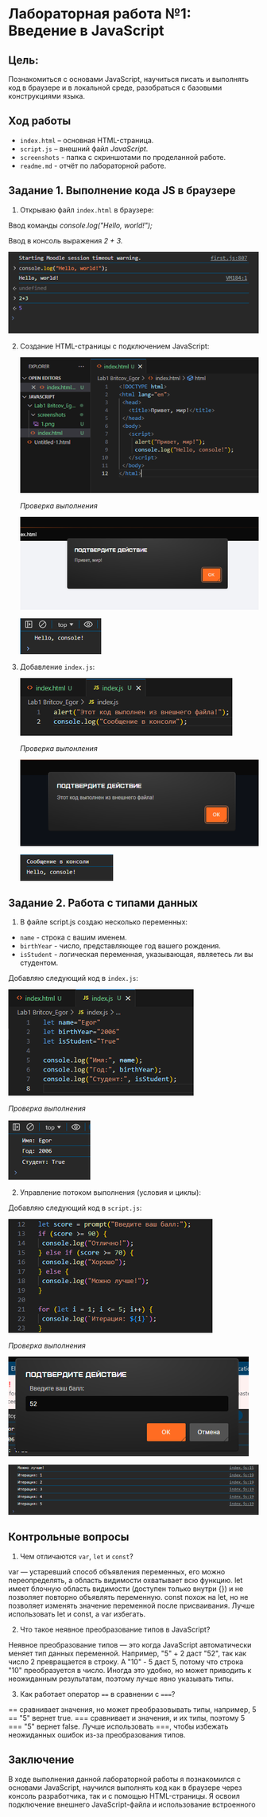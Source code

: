 
# Лабораторная работа №1: Введение в JavaScript

## Цель:
Познакомиться с основами JavaScript, научиться писать и выполнять код в браузере и в локальной среде, разобраться с базовыми конструкциями языка.

## Ход работы
- `index.html` – основная HTML-страница.
- `script.js` – внешний файл *JavaScript*.
- `screenshots` - папка с скриншотами по проделанной работе.
- `readme.md` - отчёт по лабораторной работе.

## Задание 1. Выполнение кода JS в браузере
1. Открываю файл `index.html` в браузере:


 Ввод команды *console.log("Hello, world!");* 

 
 Ввод в консоль выражения *2 + 3.*
   
   ![S1](screenshots/1.png)
   
2. Создание HTML-страницы с подключением JavaScript:

   ![S2](screenshots/2.png)


   *Проверка выполнения*


   ![S3](screenshots/3.png)


   ![S4](screenshots/7.png)

4. Добавление `index.js`:


   ![S5](screenshots/4.png)
   
   *Проверка выпонления*


   ![S6](screenshots/6.png)


   ![S7](screenshots/8.png)




## Задание 2. Работа с типами данных

1. В файле script.js создаю несколько переменных:
- `name` - строка с вашим именем.
- `birthYear` - число, представляющее год вашего рождения.
- `isStudent` - логическая переменная, указывающая, являетесь ли вы студентом.


Добавляю следующий код в `index.js`:


![S8](screenshots/10.png)

*Проверка выполнения*

![S9](screenshots/9.png)

2. Управление потоком выполнения (условия и циклы):


Добавляю следующий код в `script.js`:

![S10](screenshots/13.png)

*Проверка выполнения*

![S11](screenshots/11.png)

![S12](screenshots/12.png)

## Контрольные вопросы
1. Чем отличаются `var`, `let` и `const`?

var — устаревший способ объявления переменных, его можно переопределять, а область видимости охватывает всю функцию. let имеет блочную область видимости (доступен только внутри {}) и не позволяет повторно объявлять переменную. const похож на let, но не позволяет изменять значение переменной после присваивания. Лучше использовать let и const, а var избегать.

2. Что такое неявное преобразование типов в JavaScript?

Неявное преобразование типов — это когда JavaScript автоматически меняет тип данных переменной. Например, "5" + 2 даст "52", так как число 2 превращается в строку. А "10" - 5 даст 5, потому что строка "10" преобразуется в число. Иногда это удобно, но может приводить к неожиданным результатам, поэтому лучше явно указывать типы.

3. Как работает оператор `==` в сравнении с `===`?

== сравнивает значения, но может преобразовывать типы, например, 5 == "5" вернет true. === сравнивает и значения, и их типы, поэтому 5 === "5" вернет false. Лучше использовать ===, чтобы избежать неожиданных ошибок из-за преобразования типов.

## Заключение
В ходе выполнения данной лабораторной работы я познакомился с основами JavaScript, научился выполнять код как в браузере через консоль разработчика, так и с помощью HTML-страницы. Я освоил подключение внешнего JavaScript-файла и использование встроенного <script> в HTML.

- Основные типы данных в JavaScript (строки, числа, логические значения).
- Объявление переменных с let, const и var и их различия.
- Управление потоком выполнения с помощью условных операторов (if-else).
- Использование циклов (for) для повторяющихся операций.

Практическое выполнение заданий помогло закрепить знания о синтаксисе языка и его основных конструкциях. Теперь я понимаю, как динамически управлять содержимым веб-страницы с помощью JavaScript.
